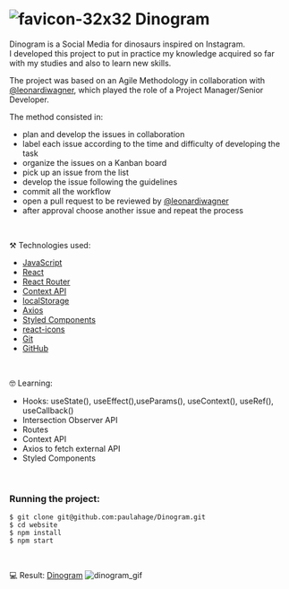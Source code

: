 # ![favicon-32x32](https://user-images.githubusercontent.com/84124999/211044941-05b735c0-6242-417d-babb-f12d98c6a89b.png) Dinogram

Dinogram is a Social Media for dinosaurs inspired on Instagram.<br/>
I developed this project to put in practice my knowledge acquired so far with my studies and also to learn new skills.<br/>

The project was based on an Agile Methodology in collaboration with [@leonardiwagner](https://github.com/leonardiwagner), which played the role of a Project Manager/Senior Developer.
<br/>

The method consisted in: 
- plan and develop the issues in collaboration
- label each issue according to the time and difficulty of developing the task
- organize the issues on a Kanban board
- pick up an issue from the list 
- develop the issue following the guidelines
- commit all the workflow 
- open a pull request to be reviewed by [@leonardiwagner](https://github.com/leonardiwagner)
- after approval choose another issue and repeat the process

<br/>

⚒️ Technologies used:

- [JavaScript](https://www.javascript.com/)
- [React](https://reactjs.org/)
- [React Router](https://reactrouter.com/en/main)
- [Context API](https://reactjs.org/docs/context.html)
- [localStorage](https://developer.mozilla.org/en-US/docs/Web/API/Window/localStorage)
- [Axios](https://axios-http.com/docs/intro)
- [Styled Components](https://styled-components.com/)
- [react-icons](https://react-icons.github.io/react-icons/)
- [Git](https://git-scm.com/docs)
- [GitHub](https://github.com/paulahage/Dinogram)


<br/>

🤓 Learning:

- Hooks: useState(), useEffect(),useParams(), useContext(), useRef(), useCallback()
- Intersection Observer API
- Routes
- Context API
- Axios to fetch external API
- Styled Components

<br/>

### Running the project:

```
$ git clone git@github.com:paulahage/Dinogram.git
$ cd website
$ npm install
$ npm start

```

<br/>

💻 Result: [Dinogram](http://website-dinogram.s3-website.eu-north-1.amazonaws.com/)
![dinogram_gif](https://user-images.githubusercontent.com/84124999/228905111-f218f6db-23cf-4b83-afbe-750530fad8eb.gif)

